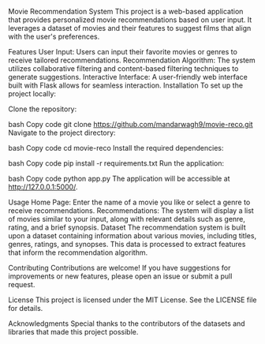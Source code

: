 Movie Recommendation System
This project is a web-based application that provides personalized movie recommendations based on user input. It leverages a dataset of movies and their features to suggest films that align with the user's preferences.

Features
User Input: Users can input their favorite movies or genres to receive tailored recommendations.
Recommendation Algorithm: The system utilizes collaborative filtering and content-based filtering techniques to generate suggestions.
Interactive Interface: A user-friendly web interface built with Flask allows for seamless interaction.
Installation
To set up the project locally:

Clone the repository:

bash
Copy code
git clone https://github.com/mandarwagh9/movie-reco.git
Navigate to the project directory:

bash
Copy code
cd movie-reco
Install the required dependencies:

bash
Copy code
pip install -r requirements.txt
Run the application:

bash
Copy code
python app.py
The application will be accessible at http://127.0.0.1:5000/.

Usage
Home Page: Enter the name of a movie you like or select a genre to receive recommendations.
Recommendations: The system will display a list of movies similar to your input, along with relevant details such as genre, rating, and a brief synopsis.
Dataset
The recommendation system is built upon a dataset containing information about various movies, including titles, genres, ratings, and synopses. This data is processed to extract features that inform the recommendation algorithm.

Contributing
Contributions are welcome! If you have suggestions for improvements or new features, please open an issue or submit a pull request.

License
This project is licensed under the MIT License. See the LICENSE file for details.

Acknowledgments
Special thanks to the contributors of the datasets and libraries that made this project possible.
